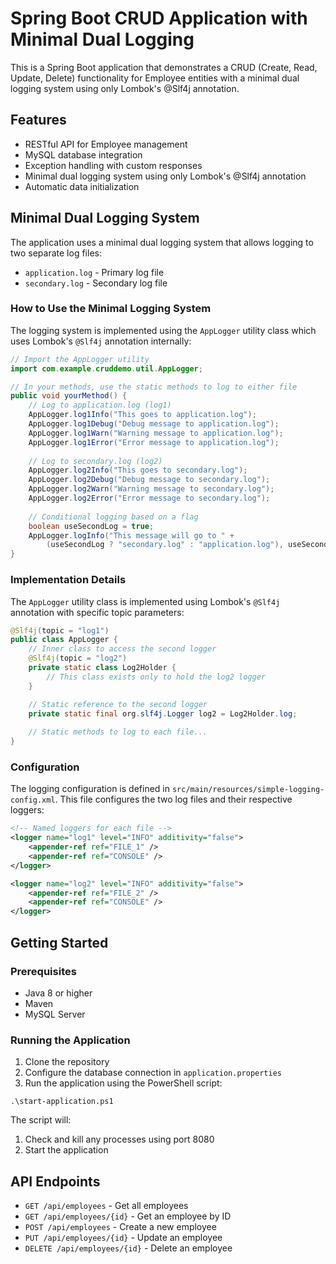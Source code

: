 # Spring Boot CRUD Application with Minimal Dual Logging

This is a Spring Boot application that demonstrates a CRUD (Create, Read, Update, Delete) functionality for Employee entities with a minimal dual logging system using only Lombok's @Slf4j annotation.

## Features

- RESTful API for Employee management
- MySQL database integration
- Exception handling with custom responses
- Minimal dual logging system using only Lombok's @Slf4j annotation
- Automatic data initialization

## Minimal Dual Logging System

The application uses a minimal dual logging system that allows logging to two separate log files:
- `application.log` - Primary log file
- `secondary.log` - Secondary log file

### How to Use the Minimal Logging System

The logging system is implemented using the `AppLogger` utility class which uses Lombok's `@Slf4j` annotation internally:

```java
// Import the AppLogger utility
import com.example.cruddemo.util.AppLogger;

// In your methods, use the static methods to log to either file
public void yourMethod() {
    // Log to application.log (log1)
    AppLogger.log1Info("This goes to application.log");
    AppLogger.log1Debug("Debug message to application.log");
    AppLogger.log1Warn("Warning message to application.log");
    AppLogger.log1Error("Error message to application.log");
    
    // Log to secondary.log (log2)
    AppLogger.log2Info("This goes to secondary.log");
    AppLogger.log2Debug("Debug message to secondary.log");
    AppLogger.log2Warn("Warning message to secondary.log");
    AppLogger.log2Error("Error message to secondary.log");
    
    // Conditional logging based on a flag
    boolean useSecondLog = true;
    AppLogger.logInfo("This message will go to " + 
        (useSecondLog ? "secondary.log" : "application.log"), useSecondLog);
}
```

### Implementation Details

The `AppLogger` utility class is implemented using Lombok's `@Slf4j` annotation with specific topic parameters:

```java
@Slf4j(topic = "log1")
public class AppLogger {
    // Inner class to access the second logger
    @Slf4j(topic = "log2")
    private static class Log2Holder {
        // This class exists only to hold the log2 logger
    }

    // Static reference to the second logger
    private static final org.slf4j.Logger log2 = Log2Holder.log;
    
    // Static methods to log to each file...
}
```

### Configuration

The logging configuration is defined in `src/main/resources/simple-logging-config.xml`. This file configures the two log files and their respective loggers:

```xml
<!-- Named loggers for each file -->
<logger name="log1" level="INFO" additivity="false">
    <appender-ref ref="FILE_1" />
    <appender-ref ref="CONSOLE" />
</logger>

<logger name="log2" level="INFO" additivity="false">
    <appender-ref ref="FILE_2" />
    <appender-ref ref="CONSOLE" />
</logger>
```

## Getting Started

### Prerequisites

- Java 8 or higher
- Maven
- MySQL Server

### Running the Application

1. Clone the repository
2. Configure the database connection in `application.properties`
3. Run the application using the PowerShell script:

```
.\start-application.ps1
```

The script will:
1. Check and kill any processes using port 8080
2. Start the application

## API Endpoints

- `GET /api/employees` - Get all employees
- `GET /api/employees/{id}` - Get an employee by ID
- `POST /api/employees` - Create a new employee
- `PUT /api/employees/{id}` - Update an employee
- `DELETE /api/employees/{id}` - Delete an employee
